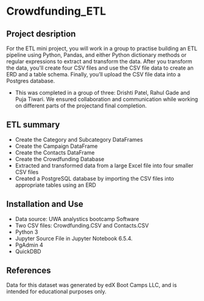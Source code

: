 # Crowdfunding_ETL
## Project desription
For the ETL mini project, you will work in a group to practise building an ETL pipeline using Python, Pandas, and either Python dictionary methods or regular expressions to extract and transform the data. After you transform the data, you'll create four CSV files and use the CSV file data to create an ERD and a table schema. Finally, you’ll upload the CSV file data into a Postgres database. 
* This was completed in a group of three: Drishti Patel, Rahul Gade and Puja Tiwari. We ensured collaboration and communication while working on different parts of the projectand final completion.
## ETL summary
* Create the Category and Subcategory DataFrames
* Create the Campaign DataFrame
* Create the Contacts DataFrame
* Create the Crowdfunding Database
* Extracted and transformed data from a large Excel file into four smaller CSV files
* Created a PostgreSQL database by importing the CSV files into appropriate tables using an ERD

## Installation and Use
* Data source: UWA analystics bootcamp Software
* Two CSV files: Crowdfunding.CSV and Contacts.CSV
* Python 3
* Jupyter Source File in Jupyter Notebook 6.5.4.
* PgAdmin 4
* QuickDBD

## References
Data for this dataset was generated by edX Boot Camps LLC, and is intended for educational purposes only.
